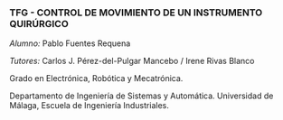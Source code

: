 ### TFG - CONTROL DE MOVIMIENTO DE UN INSTRUMENTO QUIRÚRGICO

*Alumno:* Pablo Fuentes Requena

*Tutores:* Carlos J. Pérez-del-Pulgar Mancebo / Irene Rivas Blanco

Grado en Electrónica, Robótica y Mecatrónica.

Departamento de Ingeniería de Sistemas y Automática. Universidad de Málaga, Escuela de Ingeniería Industriales.
